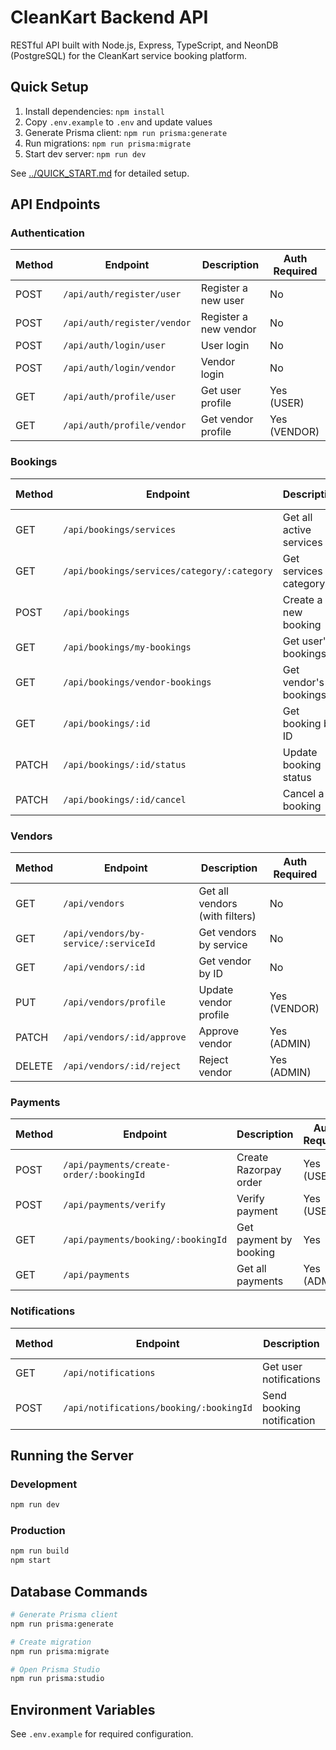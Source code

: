 # CleanKart Backend API

RESTful API built with Node.js, Express, TypeScript, and NeonDB (PostgreSQL) for the CleanKart service booking platform.

## Quick Setup

1. Install dependencies: `npm install`
2. Copy `.env.example` to `.env` and update values
3. Generate Prisma client: `npm run prisma:generate`
4. Run migrations: `npm run prisma:migrate`
5. Start dev server: `npm run dev`

See [../QUICK_START.md](../QUICK_START.md) for detailed setup.

## API Endpoints

### Authentication

| Method | Endpoint | Description | Auth Required |
|--------|----------|-------------|---------------|
| POST | `/api/auth/register/user` | Register a new user | No |
| POST | `/api/auth/register/vendor` | Register a new vendor | No |
| POST | `/api/auth/login/user` | User login | No |
| POST | `/api/auth/login/vendor` | Vendor login | No |
| GET | `/api/auth/profile/user` | Get user profile | Yes (USER) |
| GET | `/api/auth/profile/vendor` | Get vendor profile | Yes (VENDOR) |

### Bookings

| Method | Endpoint | Description | Auth Required |
|--------|----------|-------------|---------------|
| GET | `/api/bookings/services` | Get all active services | No |
| GET | `/api/bookings/services/category/:category` | Get services by category | No |
| POST | `/api/bookings` | Create a new booking | Yes (USER) |
| GET | `/api/bookings/my-bookings` | Get user's bookings | Yes (USER) |
| GET | `/api/bookings/vendor-bookings` | Get vendor's bookings | Yes (VENDOR) |
| GET | `/api/bookings/:id` | Get booking by ID | Yes |
| PATCH | `/api/bookings/:id/status` | Update booking status | Yes (VENDOR) |
| PATCH | `/api/bookings/:id/cancel` | Cancel a booking | Yes (USER) |

### Vendors

| Method | Endpoint | Description | Auth Required |
|--------|----------|-------------|---------------|
| GET | `/api/vendors` | Get all vendors (with filters) | No |
| GET | `/api/vendors/by-service/:serviceId` | Get vendors by service | No |
| GET | `/api/vendors/:id` | Get vendor by ID | No |
| PUT | `/api/vendors/profile` | Update vendor profile | Yes (VENDOR) |
| PATCH | `/api/vendors/:id/approve` | Approve vendor | Yes (ADMIN) |
| DELETE | `/api/vendors/:id/reject` | Reject vendor | Yes (ADMIN) |

### Payments

| Method | Endpoint | Description | Auth Required |
|--------|----------|-------------|---------------|
| POST | `/api/payments/create-order/:bookingId` | Create Razorpay order | Yes (USER) |
| POST | `/api/payments/verify` | Verify payment | Yes (USER) |
| GET | `/api/payments/booking/:bookingId` | Get payment by booking | Yes |
| GET | `/api/payments` | Get all payments | Yes (ADMIN) |

### Notifications

| Method | Endpoint | Description | Auth Required |
|--------|----------|-------------|---------------|
| GET | `/api/notifications` | Get user notifications | Yes (USER) |
| POST | `/api/notifications/booking/:bookingId` | Send booking notification | Yes |

## Running the Server

### Development
```bash
npm run dev
```

### Production
```bash
npm run build
npm start
```

## Database Commands

```bash
# Generate Prisma client
npm run prisma:generate

# Create migration
npm run prisma:migrate

# Open Prisma Studio
npm run prisma:studio
```

## Environment Variables

See `.env.example` for required configuration.
